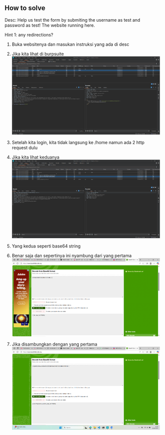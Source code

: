 
## How to solve

Desc: Help us test the form by submiting the username as test and password as test!
The website running here.

Hint 1: any redirections?


1. Buka websitenya dan masukan instruksi yang ada di desc

2. Jika kita lihat di burpsuite ![alt text](image.png)

3. Setelah kita login, kita tidak langsung ke /home namun ada 2 http request dulu

4. Jika kita lihat keduanya ![alt text](image-1.png)

5. Yang kedua seperti base64 string

6. Benar saja dan sepertinya ini nyambung dari yang pertama ![alt text](image-2.png)

7. Jika disambungkan dengan yang pertama ![alt text](image-3.png)
